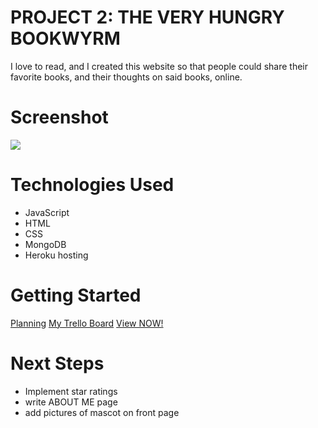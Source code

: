# PROJECT 2: THE VERY HUNGRY BOOKWYRM

I love to read, and I created this website so that people could share their favorite books, and their thoughts on said books, online.

# Screenshot

<img src="/images/screenshot.png">

# Technologies Used

- JavaScript
- HTML
- CSS
- MongoDB
- Heroku hosting

# Getting Started

<a href="/images/wire_frame.png">Planning</a>
<a href="https://trello.com/b/MZxdD0vw/bookwyrm">My Trello Board</a>
<a href="https://very-hungry-bookwyrm.herokuapp.com/">View NOW!</a>

# Next Steps

- Implement star ratings
- write ABOUT ME page
- add pictures of mascot on front page